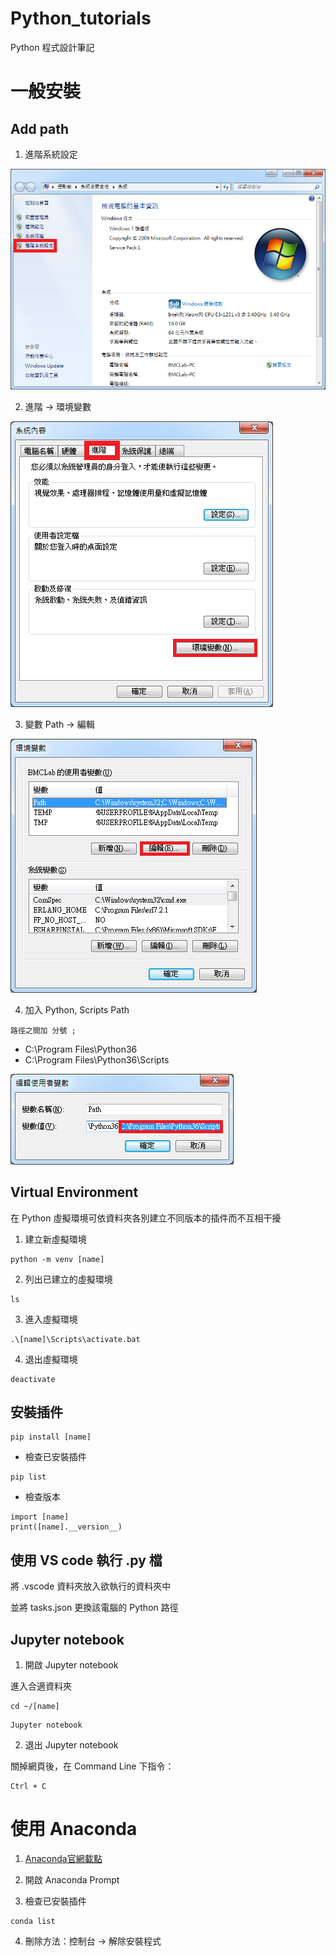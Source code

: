 # Python_tutorials

Python 程式設計筆記

# 一般安裝

## Add path

1. 進階系統設定

![進階系統設定](images/path/01.png?raw=true)

2. 進階 -> 環境變數

![進階系統設定](images/path/02.png?raw=true)

3. 變數 Path -> 編輯

![進階系統設定](images/path/03.png?raw=true)

4. 加入 Python, Scripts Path

```
路徑之間加 分號 ;
```

* C:\Program Files\Python36
* C:\Program Files\Python36\Scripts

![進階系統設定](images/path/04.png?raw=true)

## Virtual Environment

在 Python 虛擬環境可依資料夾各別建立不同版本的插件而不互相干擾

1. 建立新虛擬環境

```
python -m venv [name]
```

2. 列出已建立的虛擬環境

```
ls
```

3. 進入虛擬環境

```
.\[name]\Scripts\activate.bat
```

4. 退出虛擬環境

```
deactivate
```

## 安裝插件

```
pip install [name]
```

* 檢查已安裝插件

```
pip list
```

* 檢查版本

```
import [name]
print([name].__version__)
``` 

## 使用 VS code 執行 .py 檔

將 .vscode 資料夾放入欲執行的資料夾中

並將 tasks.json 更換該電腦的 Python 路徑

## Jupyter notebook

1. 開啟 Jupyter notebook

進入合適資料夾

```
cd ~/[name]
```

```
Jupyter notebook
```

2. 退出 Jupyter notebook

關掉網頁後，在 Command Line 下指令：

```
Ctrl + C
```

# 使用 Anaconda

1. [Anaconda官網載點](https://www.anaconda.com/download/)

2. 開啟 Anaconda Prompt

3. 檢查已安裝插件

```
conda list
```

4. 刪除方法：控制台 -> 解除安裝程式
